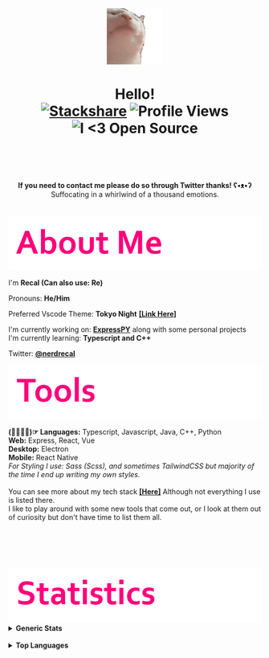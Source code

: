 

<div align="center">
<img src="https://github.com/Recal/Recal/blob/master/catjam.gif"/><br/>
<h1>
<div align="center">
  Hello!
  <br/>
  <a href="https://stackshare.io/recal/stack"><img alt="Stackshare" src="http://img.shields.io/badge/tech-stack-0690fa.svg?style=flat"></a>
  <img alt="Profile Views" src="https://komarev.com/ghpvc/?username=recal&color=blue&style=flat">
  <img alt="I <3 Open Source" src="https://badgen.net/badge/Open%20Source%20%3F/Yes%21/blue?icon=github">
  <br/>
  
  <img alt="" src="http://ForTheBadge.com/images/badges/winter-is-coming.svg">
  <img alt="" src="https://forthebadge.com/images/badges/fuck-it-ship-it.svg"><br/>
  <img alt="" src="https://forthebadge.com/images/badges/powered-by-coffee.svg">
</div>
</h1>
</div>

<div align="center"><b>If you need to contact me please do so through Twitter thanks! ʕ•ᴥ•ʔ</b></div>
<div align="center">Suffocating in a whirlwind of a thousand emotions.</div>
<br><br>
<img src="https://github.com/Recal/Recal/blob/master/a1.png"/>
  <p>I'm <b>Recal (Can also use: Re)</b></p>
  <p>Pronouns: <b>He/Him</b></p>
  <p>
    Preferred Vscode Theme: <b>Tokyo Night</b> <a href="https://marketplace.visualstudio.com/items?itemName=enkia.tokyo-night"><b>[Link Here]</b></a>
  </p>
  <p>
    I'm currently working on: <a href="https://github.com/loganlilypad/expresspy"><b>ExpressPY</b></a> along with some personal projects<br> 
    I'm currently learning: <b>Typescript and C++</b>
  </p>
  <p>
    Twitter: <a href="https://twitter.com/nerdrecal/"><b>@nerdrecal</b></a>
  </p>

<img src="https://github.com/Recal/Recal/blob/master/a2.png"/>
 <br>
  <p><b>(☞ﾟ∀ﾟ)☞ Languages:</b> Typescript, Javascript, Java, C++, Python<br>
  <b>Web:</b> Express, React, Vue<br>
  <b>Desktop:</b> Electron<br>
  <b>Mobile:</b> React Native<br>
  <i>For Styling I use: Sass (Scss), and sometimes TailwindCSS but majority of the time I end up writing my own styles.</i><br><br>
  You can see more about my tech stack <a href="https://stackshare.io/recal/stack"><b>[Here]</b></a> Although not everything I use is listed there.<br>
  I like to play around with some new tools that come out, or I look at them out of curiosity but don't have time to list them all.</p>
 <br>
  
  <br><br>
  
<img src="https://github.com/Recal/Recal/blob/master/a3.png"/>
  <details><summary><b>Generic Stats</b></summary>
  <img alt="Github Stats" src="https://github-readme-stats.vercel.app/api?username=Recal&show_icons=true&hide_border=true&count_private=true&theme=omni"></img>
  </details>
  
  <br>
  
  <details><summary><b>Top Languages</b></summary>
  <img alt="Top Languages" src="https://github-readme-stats.vercel.app/api/top-langs/?username=recal&theme=omni&layout=compact"></img>
  </details>
  
  <br>
  
    





